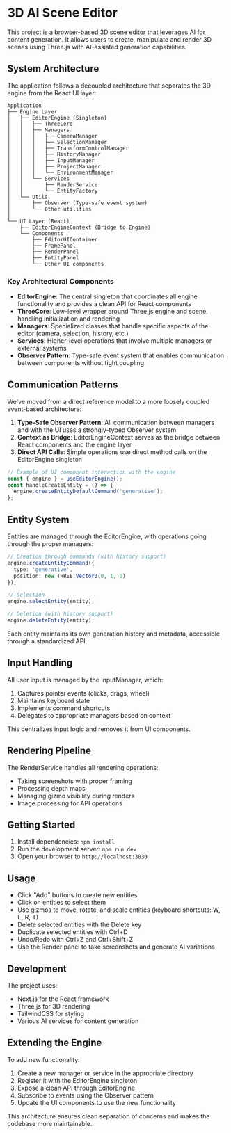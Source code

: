 # 3D AI Scene Editor

This project is a browser-based 3D scene editor that leverages AI for content generation. It allows users to create, manipulate and render 3D scenes using Three.js with AI-assisted generation capabilities.

## System Architecture

The application follows a decoupled architecture that separates the 3D engine from the React UI layer:

```
Application
├── Engine Layer
│   ├── EditorEngine (Singleton)
│   │   ├── ThreeCore
│   │   ├── Managers
│   │   │   ├── CameraManager
│   │   │   ├── SelectionManager
│   │   │   ├── TransformControlManager
│   │   │   ├── HistoryManager
│   │   │   ├── InputManager
│   │   │   ├── ProjectManager
│   │   │   └── EnvironmentManager
│   │   └── Services
│   │       ├── RenderService
│   │       └── EntityFactory
│   └── Utils
│       ├── Observer (Type-safe event system)
│       └── Other utilities
│
└── UI Layer (React)
    ├── EditorEngineContext (Bridge to Engine)
    └── Components
        ├── EditorUIContainer
        ├── FramePanel
        ├── RenderPanel
        ├── EntityPanel
        └── Other UI components
```

### Key Architectural Components

- **EditorEngine**: The central singleton that coordinates all engine functionality and provides a clean API for React components
- **ThreeCore**: Low-level wrapper around Three.js engine and scene, handling initialization and rendering
- **Managers**: Specialized classes that handle specific aspects of the editor (camera, selection, history, etc.)
- **Services**: Higher-level operations that involve multiple managers or external systems
- **Observer Pattern**: Type-safe event system that enables communication between components without tight coupling

## Communication Patterns

We've moved from a direct reference model to a more loosely coupled event-based architecture:

1. **Type-Safe Observer Pattern**: All communication between managers and with the UI uses a strongly-typed Observer system
2. **Context as Bridge**: EditorEngineContext serves as the bridge between React components and the engine layer
3. **Direct API Calls**: Simple operations use direct method calls on the EditorEngine singleton

```typescript
// Example of UI component interaction with the engine
const { engine } = useEditorEngine();
const handleCreateEntity = () => {
  engine.createEntityDefaultCommand('generative');
};
```

## Entity System

Entities are managed through the EditorEngine, with operations going through the proper managers:

```typescript
// Creation through commands (with history support)
engine.createEntityCommand({
  type: 'generative',
  position: new THREE.Vector3(0, 1, 0)
});

// Selection
engine.selectEntity(entity);

// Deletion (with history support)
engine.deleteEntity(entity);
```

Each entity maintains its own generation history and metadata, accessible through a standardized API.

## Input Handling

All user input is managed by the InputManager, which:

1. Captures pointer events (clicks, drags, wheel)
2. Maintains keyboard state
3. Implements command shortcuts
4. Delegates to appropriate managers based on context

This centralizes input logic and removes it from UI components.

## Rendering Pipeline

The RenderService handles all rendering operations:

- Taking screenshots with proper framing
- Processing depth maps
- Managing gizmo visibility during renders
- Image processing for API operations

## Getting Started

1. Install dependencies: `npm install`
2. Run the development server: `npm run dev`
3. Open your browser to `http://localhost:3030`

## Usage

- Click "Add" buttons to create new entities
- Click on entities to select them
- Use gizmos to move, rotate, and scale entities (keyboard shortcuts: W, E, R, T)
- Delete selected entities with the Delete key
- Duplicate selected entities with Ctrl+D
- Undo/Redo with Ctrl+Z and Ctrl+Shift+Z
- Use the Render panel to take screenshots and generate AI variations

## Development

The project uses:
- Next.js for the React framework
- Three.js for 3D rendering
- TailwindCSS for styling
- Various AI services for content generation

## Extending the Engine

To add new functionality:

1. Create a new manager or service in the appropriate directory
2. Register it with the EditorEngine singleton
3. Expose a clean API through EditorEngine
4. Subscribe to events using the Observer pattern
5. Update the UI components to use the new functionality

This architecture ensures clean separation of concerns and makes the codebase more maintainable.
